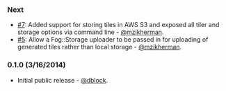 ### Next

* [#7](https://github.com/dblock/dzt/pull/7): Added support for storing tiles in AWS S3 and exposed all tiler and storage options via command line - [@mzikherman](https://github.com/mzikherman).
* [#5](https://github.com/dblock/dzt/pull/5): Allow a Fog::Storage uploader to be passed in for uploading of generated tiles rather than local storage - [@mzikherman](https://github.com/mzikherman).

### 0.1.0 (3/16/2014)

* Initial public release - [@dblock](https://github.com/dblock).
